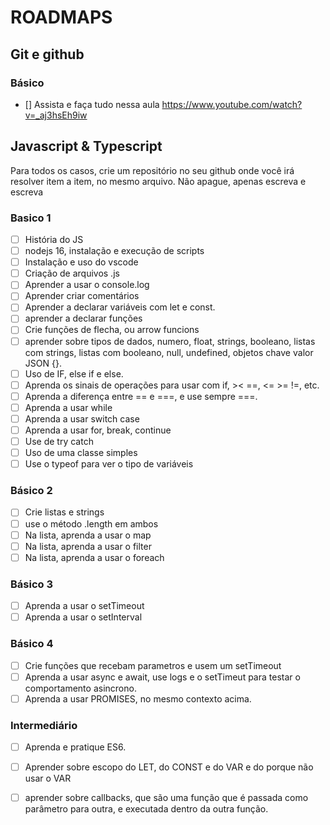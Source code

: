 # ROADMAPS
## Git e github
### Básico
- [] Assista e faça tudo nessa aula https://www.youtube.com/watch?v=_aj3hsEh9iw

## Javascript & Typescript
Para todos os casos, crie um repositório no seu github onde você irá resolver item a item, no mesmo arquivo. Não apague, apenas escreva e escreva

### Basico 1
- [ ] História do JS
- [ ] nodejs 16, instalação e execução de scripts
- [ ] Instalação e uso do vscode
- [ ] Criação de arquivos .js
- [ ] Aprender a usar o console.log
- [ ] Aprender criar comentários
- [ ] Aprender a declarar variáveis com let e const.
- [ ] aprender a declarar funções
- [ ] Crie funções de flecha, ou arrow funcions
- [ ] aprender sobre tipos de dados, numero, float, strings, booleano, listas com strings, listas com booleano, null, undefined, objetos chave valor JSON {}.
- [ ] Uso de IF, else if e else.
- [ ] Aprenda os sinais de operações para usar com if, >< ==, <= >= !=, etc.
- [ ] Aprenda a diferença entre == e ===, e use sempre ===.
- [ ] Aprenda a usar while
- [ ] Aprenda a usar switch case
- [ ] Aprenda a usar for, break, continue
- [ ] Use de try catch
- [ ] Uso de uma classe simples
- [ ] Use o typeof para ver o tipo de variáveis

### Básico 2
- [ ] Crie listas e strings
- [ ] use o método .length em ambos
- [ ] Na lista, aprenda a usar o map
- [ ] Na lista, aprenda a usar o filter
- [ ] Na lista, aprenda a usar o foreach

### Básico 3
- [ ] Aprenda a usar o setTimeout
- [ ] Aprenda a usar o setInterval

### Básico 4
- [ ] Crie funções que recebam parametros e usem um setTimeout
- [ ] Aprenda a usar async e await, use logs e o setTimeut para testar o comportamento asincrono.
- [ ] Aprenda a usar PROMISES, no mesmo contexto acima.

### Intermediário
- [ ] Aprenda e pratique ES6. 
- [ ] Aprender sobre escopo do LET, do CONST e do VAR e do porque não usar o VAR
- [ ] aprender sobre callbacks, que são uma função que é passada como parâmetro para outra, e executada dentro da outra função.




